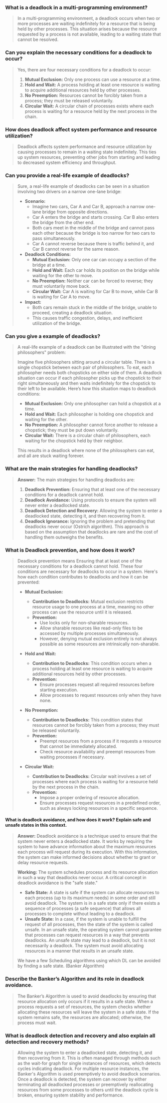 
### What is a deadlock in a multi-programming environment?
>  In a multi-programming environment, a deadlock occurs when two or more processes are waiting indefinitely for a resource that is being held by other processes. This situation arises because the resource requested by a process is not available, leading to a waiting state that cannot be resolved.

### Can you explain the necessary conditions for a deadlock to occur?
> Yes, there are four necessary conditions for a deadlock to occur:
> 1. **Mutual Exclusion:** Only one process can use a resource at a time.
> 2. **Hold and Wait:** A process holding at least one resource is waiting to acquire additional resources held by other processes.
> 3. **No Preemption:** Resources cannot be forcibly taken from a process; they must be released voluntarily.
> 4. **Circular Wait:** A circular chain of processes exists where each process is waiting for a resource held by the next process in the chain.

### How does deadlock affect system performance and resource utilization?
> Deadlock affects system performance and resource utilization by causing processes to remain in a waiting state indefinitely. This ties up system resources, preventing other jobs from starting and leading to decreased system efficiency and throughput.

### Can you provide a real-life example of deadlocks?
> Sure, a real-life example of deadlocks can be seen in a situation involving two drivers on a narrow one-lane bridge:
> - **Scenario:**
>   - Imagine two cars, Car A and Car B, approach a narrow one-lane bridge from opposite directions.
>   - Car A enters the bridge and starts crossing. Car B also enters the bridge from the other end.
>   - Both cars meet in the middle of the bridge and cannot pass each other because the bridge is too narrow for two cars to pass simultaneously.
>   - Car A cannot reverse because there is traffic behind it, and Car B cannot reverse for the same reason.
> - **Deadlock Conditions:**
>   - **Mutual Exclusion:** Only one car can occupy a section of the bridge at a time.
>   - **Hold and Wait:** Each car holds its position on the bridge while waiting for the other to move.
>   - **No Preemption:** Neither car can be forced to reverse; they must voluntarily move back.
>   - **Circular Wait:** Car A is waiting for Car B to move, while Car B is waiting for Car A to move.
> - **Impact:**
>   - Both cars remain stuck in the middle of the bridge, unable to proceed, creating a deadlock situation.
>   - This causes traffic congestion, delays, and inefficient utilization of the bridge.

### Can you give a example of deadlocks?
> A real-life example of a deadlock can be illustrated with the "dining philosophers" problem:
> 
> Imagine five philosophers sitting around a circular table. There is a single chopstick between each pair of philosophers. To eat, each philosopher needs both chopsticks on either side of them. A deadlock situation can occur if each philosopher picks up the chopstick to their right simultaneously and then waits indefinitely for the chopstick to their left to be available. Here’s how this situation maps to deadlock conditions:
> 
> - **Mutual Exclusion:** Only one philosopher can hold a chopstick at a time.
> - **Hold and Wait:** Each philosopher is holding one chopstick and waiting for the other.
> - **No Preemption:** A philosopher cannot force another to release a chopstick; they must be put down voluntarily.
> - **Circular Wait:** There is a circular chain of philosophers, each waiting for the chopstick held by their neighbor.
> 
> This results in a deadlock where none of the philosophers can eat, and all are stuck waiting forever.


### What are the main strategies for handling deadlocks?
> **Answer:** The main strategies for handling deadlocks are:
> 1. **Deadlock Prevention:** Ensuring that at least one of the necessary conditions for a deadlock cannot hold.
> 2. **Deadlock Avoidance:** Using protocols to ensure the system will never enter a deadlocked state.
> 3. **Deadlock Detection and Recovery:** Allowing the system to enter a deadlocked state, detecting it, and then recovering from it.
> 4. **Deadlock Ignorance:** Ignoring the problem and pretending that deadlocks never occur (Ostrich algorithm). This approach is based on the assumption that deadlocks are rare and the cost of handling them outweighs the benefits.


###  What is Deadlock prevention, and how does it work?
> Deadlock prevention means Ensuring that at least one of the necessary conditions for a deadlock cannot hold.
> These four conditions are necessary for deadlocks to occur in a system. Here's how each condition contributes to deadlocks and how it can be prevented:
> 
> - **Mutual Exclusion:**
>   - **Contribution to Deadlocks:** Mutual exclusion restricts resource usage to one process at a time, meaning no other process can use the resource until it is released.
>   - **Prevention:** 
>     - Use locks only for non-sharable resources.
>     - Allow sharable resources like read-only files to be accessed by multiple processes simultaneously.
>     - However, denying mutual exclusion entirely is not always possible as some resources are intrinsically non-sharable.
> 
> - **Hold and Wait:**
>   - **Contribution to Deadlocks:** This condition occurs when a process holding at least one resource is waiting to acquire additional resources held by other processes.
>   - **Prevention:**
>     - Ensure processes request all required resources before starting execution.
>     - Allow processes to request resources only when they have none.
> 
> - **No Preemption:**
>   - **Contribution to Deadlocks:** This condition states that resources cannot be forcibly taken from a process; they must be released voluntarily.
>   - **Prevention:**
>     - Preempt resources from a process if it requests a resource that cannot be immediately allocated.
>     - Check resource availability and preempt resources from waiting processes if necessary.
> 
> - **Circular Wait:**
>   - **Contribution to Deadlocks:** Circular wait involves a set of processes where each process is waiting for a resource held by the next process in the chain.
>   - **Prevention:**
>     - Impose a proper ordering of resource allocation.
>     - Ensure processes request resources in a predefined order, such as always locking resources in a specific sequence.


#### What is deadlock avoidance, and how does it work? Explain safe and unsafe states in this context.
> **Answer:** Deadlock avoidance is a technique used to ensure that the system never enters a deadlocked state. It works by requiring the system to have advance information about the maximum resources each process will request during its execution. With this information, the system can make informed decisions about whether to grant or delay resource requests.
> 
> **Working:** The system schedules process and its resource allocation in such a way that deadlocks never occur. A critical concept in deadlock avoidance is the "safe state."
> 
> - **Safe State:** A state is safe if the system can allocate resources to each process (up to its maximum needs) in some order and still avoid deadlock. The system is in a safe state only if there exists a sequence of processes (a safe sequence) that allows all processes to complete without leading to a deadlock.
> - **Unsafe State:**  In a case, if the system is unable to fulfill the request of all processes, then the state of the system is called unsafe. In an unsafe state, the operating system cannot guarantee that processes can request resources in a way that prevents deadlocks. An unsafe state may lead to a deadlock, but it is not necessarily a deadlock. The system must avoid allocating resources in a manner that results in an unsafe state.
>
> We have a few Scheduling algorithms using which DL can be avoided by finding a safe state. (Banker Algorithm)


###  Describe the Banker’s Algorithm and its role in deadlock avoidance.
> The Banker’s Algorithm is used to avoid deadlocks by ensuring that resource allocation only occurs if it results in a safe state. When a process requests a set of resources, the system checks whether allocating these resources will leave the system in a safe state. If the system remains safe, the resources are allocated; otherwise, the process must wait.


### What is deadlock detection and recovery and also explain all detection and recovery methods?
> Allowing the system to enter a deadlocked state, detecting it, and then recovering from it.
> This is often managed through methods such as the wait-for graph for single instances of resources, which detects cycles indicating deadlock. For multiple resource instances, the Banker's Algorithm is used preemptively to avoid deadlock scenarios.
>  Once a deadlock is detected, the system can recover by either terminating all deadlocked processes or preemptively reallocating resources from some processes to others until the deadlock cycle is broken, ensuring system stability and performance.
